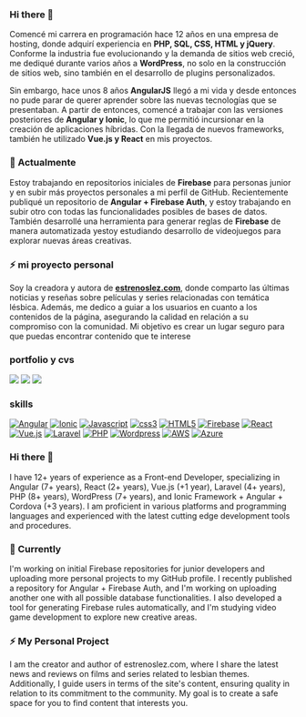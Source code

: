 ### Hi there 👋

Comencé mi carrera en programación hace 12 años en una empresa de hosting, donde adquirí experiencia en **PHP, SQL, CSS, HTML y jQuery**. Conforme la industria fue evolucionando y la demanda de sitios web creció, me dediqué durante varios años a **WordPress**, no solo en la construcción de sitios web, sino también en el desarrollo de plugins personalizados.

Sin embargo, hace unos 8 años **AngularJS** llegó a mi vida y desde entonces no pude parar de querer aprender sobre las nuevas tecnologías que se presentaban. A partir de entonces, comencé a trabajar con las versiones posteriores de **Angular y Ionic**, lo que me permitió incursionar en la creación de aplicaciones híbridas. Con la llegada de nuevos frameworks, también he utilizado **Vue.js y React** en mis proyectos.

### 🔭 Actualmente 

Estoy trabajando en repositorios iniciales de **Firebase** para personas junior y en subir más proyectos personales a mi perfil de GitHub. Recientemente publiqué un repositorio de **Angular + Firebase Auth**, y estoy trabajando en subir otro con todas las funcionalidades posibles de bases de datos. También desarrollé una herramienta para generar reglas de **Firebase** de manera automatizada yestoy estudiando desarrollo de videojuegos para explorar nuevas áreas creativas.

### ⚡ mi proyecto personal 

Soy la creadora y autora de **[estrenoslez.com](https://estrenoslez.com/inicio)**, donde comparto las últimas noticias y reseñas sobre películas y series relacionadas con temática lésbica. Además, me dedico a guiar a los usuarios en cuanto a los contenidos de la página, asegurando la calidad en relación a su compromiso con la comunidad. Mi objetivo es crear un lugar seguro para que puedas encontrar contenido que te interese

### portfolio y cvs
[<img src="https://img.shields.io/badge/Linkedin-florenciacames-informational?style=for-the-badge&logo=behance&logoColor=white">](https://www.linkedin.com/in/florenciacames/) 
[<img src="https://img.shields.io/badge/Behance-florenciacames-informational?style=for-the-badge&logo=behance&logoColor=white">](https://www.behance.net/florenciacames) 
[<img src="https://img.shields.io/badge/Stack%20Overflow-florenciacames-informational?style=for-the-badge&logo=stack-overflow&logoColor=white">](https://stackoverflow.com/users/5139923/florencia-cames) 


### skills
[![Angular](https://img.shields.io/badge/Angular-7%2B-ff0000?style=for-the-badge&logo=angular&logoColor=white)]()
[![Ionic](https://img.shields.io/badge/Ionic-3%2B-3880FF?style=for-the-badge&logo=ionic&logoColor=white)]()
[![Javascript](https://img.shields.io/badge/JavaScript-ES6%2B-F7DF1E?style=for-the-badge&logo=javascript&logoColor=white)]()
[![css3](https://img.shields.io/badge/CSS3-3%2B-1572B6?style=for-the-badge&logo=css3&logoColor=white)]()
[![HTML5](https://img.shields.io/badge/HTML5-5%2B-e34c26?style=for-the-badge&logo=html5&logoColor=white)]()
[![Firebase](https://img.shields.io/badge/Firebase-FFCA28?style=for-the-badge&logo=firebase&logoColor=white)]()
[![React](https://img.shields.io/badge/React-2%2B-0072c6?style=for-the-badge&logo=react&logoColor=white)]()
[![Vue.js](https://img.shields.io/badge/Vue.js-1%2B-4fc08d?style=for-the-badge&logo=vue.js&logoColor=white)]()
[![Laravel](https://img.shields.io/badge/Laravel-4%2B-ff2d20?style=for-the-badge&logo=laravel&logoColor=white)]()
[![PHP](https://img.shields.io/badge/PHP-8%2B-777bb4?style=for-the-badge&logo=php&logoColor=white)]()
[![Wordpress](https://img.shields.io/badge/WordPress-7%2B-21759b?style=for-the-badge&logo=wordpress&logoColor=white)]()
[![AWS](https://img.shields.io/badge/AWS-232F3E?style=for-the-badge&logo=amazon-aws&logoColor=white)]()
[![Azure](https://img.shields.io/badge/Azure-0089D6?style=for-the-badge&logo=microsoft-azure&logoColor=white)]()


### Hi there 👋

I have 12+ years of experience as a Front-end Developer, specializing in Angular (7+ years), React (2+ years), Vue.js (+1 year), Laravel (4+ years), PHP (8+ years), WordPress (7+ years), and Ionic Framework + Angular + Cordova (+3 years). I am proficient in various platforms and programming languages and experienced with the latest cutting edge development tools and procedures.
### 🔭 Currently

I'm working on initial Firebase repositories for junior developers and uploading more personal projects to my GitHub profile. I recently published a repository for Angular + Firebase Auth, and I'm working on uploading another one with all possible database functionalities. I also developed a tool for generating Firebase rules automatically, and I'm studying video game development to explore new creative areas.
### ⚡ My Personal Project

I am the creator and author of estrenoslez.com, where I share the latest news and reviews on films and series related to lesbian themes. Additionally, I guide users in terms of the site's content, ensuring quality in relation to its commitment to the community. My goal is to create a safe space for you to find content that interests you.

